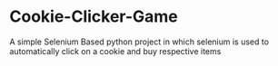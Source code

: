 # Cookie-Clicker-Game
A simple Selenium Based python project in which selenium is used to automatically click on a cookie and buy respective items
